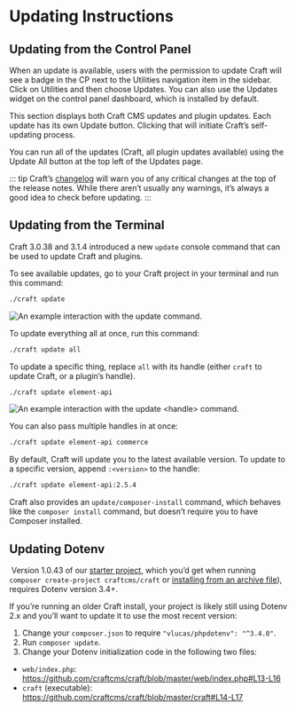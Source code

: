 # Updating Instructions

## Updating from the Control Panel

When an update is available, users with the permission to update Craft will see a badge in the CP next to the Utilities navigation item in the sidebar. Click on Utilities and then choose Updates. You can also use the Updates widget on the control panel dashboard, which is installed by default.

This section displays both Craft CMS updates and plugin updates. Each update has its own Update button. Clicking that will initiate Craft’s self-updating process.

You can run all of the updates (Craft, all plugin updates available) using the Update All button at the top left of the Updates page.

::: tip
Craft’s [changelog](https://github.com/craftcms/cms/blob/master/CHANGELOG-v3.md) will warn you of any critical changes at the top of the release notes. While there aren’t usually any warnings, it’s always a good idea to check before updating.
:::

## Updating from the Terminal

Craft 3.0.38 and 3.1.4 introduced a new `update` console command that can be used to update Craft and plugins.

To see available updates, go to your Craft project in your terminal and run this command:

```bash
./craft update
```

![An example interaction with the `update` command.](./images/cli-update-info.png)

To update everything all at once, run this command:

```bash
./craft update all
```

To update a specific thing, replace `all` with its handle (either `craft` to update Craft, or a plugin’s handle).

```bash
./craft update element-api
```

![An example interaction with the `update <handle>` command.](./images/cli-update-plugin.png)

You can also pass multiple handles in at once:

```bash
./craft update element-api commerce
```

By default, Craft will update you to the latest available version. To update to a specific version, append `:<version>` to the handle:

```bash
./craft update element-api:2.5.4
```

Craft also provides an `update/composer-install` command, which behaves like the `composer install` command, but doesn’t require you to have Composer installed.

## Updating Dotenv
​
Version 1.0.43 of our [starter project](https://github.com/craftcms/craft/), which you’d get when running `composer create-project craftcms/craft` or [installing from an archive file](https://docs.craftcms.com/v3/installation.html#downloading-an-archive-file-manually)), requires Dotenv version 3.4+.

If you’re running an older Craft install, your project is likely still using Dotenv 2.x and you’ll want to update it to use the most recent version:
​​
1. Change your `composer.json` to require `"vlucas/phpdotenv": "^3.4.0"`.
2. Run `composer update`.
2. Change your Dotenv initialization code in the following two files:
​
- `web/index.php`: <https://github.com/craftcms/craft/blob/master/web/index.php#L13-L16>
- `craft` (executable): <https://github.com/craftcms/craft/blob/master/craft#L14-L17>
​